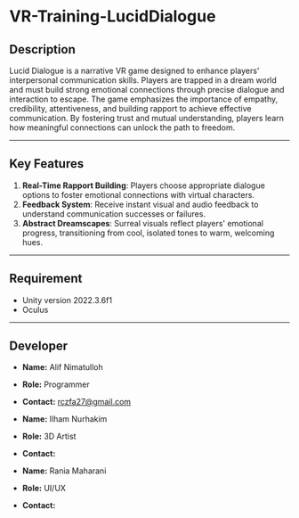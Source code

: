 # VR-Training-LucidDialogue

## Description

Lucid Dialogue is a narrative VR game designed to enhance players' interpersonal communication skills. Players are trapped in a dream world and must build strong emotional connections through precise dialogue and interaction to escape. The game emphasizes the importance of empathy, credibility, attentiveness, and building rapport to achieve effective communication. By fostering trust and mutual understanding, players learn how meaningful connections can unlock the path to freedom.

---

## Key Features

1. **Real-Time Rapport Building**: Players choose appropriate dialogue options to foster emotional connections with virtual characters.
2. **Feedback System**: Receive instant visual and audio feedback to understand communication successes or failures.
3. **Abstract Dreamscapes**: Surreal visuals reflect players' emotional progress, transitioning from cool, isolated tones to warm, welcoming hues.


---

## Requirement

- Unity version 2022.3.6f1
- Oculus

---

## Developer

- **Name:** Alif Nimatulloh
- **Role:** Programmer
- **Contact:** rczfa27@gmail.com

- **Name:** Ilham Nurhakim
- **Role:** 3D Artist
- **Contact:** 

- **Name:** Rania Maharani
- **Role:** UI/UX
- **Contact:** 
